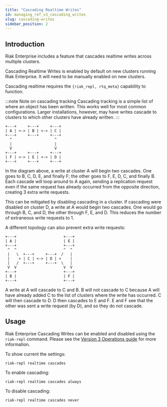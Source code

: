 ```yaml
---
title: "Cascading Realtime Writes"
id: managing_ref_v3_cascading_writes
slug: cascading-writes
sidebar_position: 2
---
```


## Introduction

Riak Enterprise includes a feature that cascades realtime writes across
multiple clusters.

Cascading Realtime Writes is enabled by default on new clusters running
Riak Enterprise. It will need to be manually enabled on new clusters.

Cascading realtime requires the `{riak_repl, rtq_meta}` capability to
function.

:::note Note on cascading tracking
Cascading tracking is a simple list of where an object has been written. This
works well for most common configurations. Larger installations, however, may
have writes cascade to clusters to which other clusters have already written.
:::

    +---+     +---+     +---+
    | A | <-> | B | <-> | C |
    +---+     +---+     +---+
      ^                   ^
      |                   |
      V                   V
    +---+     +---+     +---+
    | F | <-> | E | <-> | D |
    +---+     +---+     +---+

In the diagram above, a write at cluster A will begin two cascades. One
goes to B, C, D, E, and finally F; the other goes to F, E, D, C, and
finally B. Each cascade will loop around to A again, sending a
replication request even if the same request has already occurred from
the opposite direction, creating 3 extra write requests.

This can be mitigated by disabling cascading in a cluster. If cascading
were disabled on cluster D, a write at A would begin two cascades. One
would go through B, C, and D, the other through F, E, and D. This
reduces the number of extraneous write requests to 1.

A different topology can also prevent extra write requests:

    +---+                     +---+
    | A |                     | E |
    +---+                     +---+
     ^  ^                     ^  ^
     |   \  +---+     +---+  /   |
     |    > | C | <-> | D | <    |
     |   /  +---+     +---+  \   |
     V  V                     V  V
    +---+                     +---+
    | B |                     | F |
    +---+                     +---+

A write at A will cascade to C and B. B will not cascade to C because
A will have already added C to the list of clusters where the write has
occurred. C will then cascade to D. D then cascades to E and F. E and F
see that the other was sent a write request (by D), and so they do not
cascade.

## Usage

Riak Enterprise Cascading Writes can be enabled and disabled using the
`riak-repl` command. Please see the [Version 3 Operations guide](../../../using/cluster-operations/v3-multi-datacenter.md) for more information.

To show current the settings:

`riak-repl realtime cascades`

To enable cascading:

`riak-repl realtime cascades always`

To disable cascading:

`riak-repl realtime cascades never`
